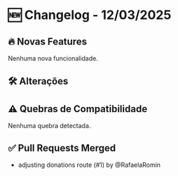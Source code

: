 # 🆕 Changelog - 12/03/2025

## 🔥 Novas Features
Nenhuma nova funcionalidade.

## 🛠 Alterações

## ⚠️ Quebras de Compatibilidade
Nenhuma quebra detectada.

## ✅ Pull Requests Merged
- adjusting donations route (#1) by @RafaelaRomin
